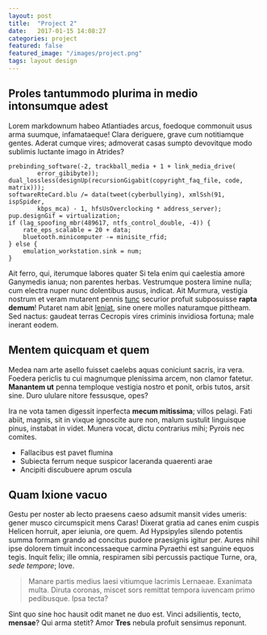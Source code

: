 ```yaml
---
layout: post
title:  "Project 2"
date:   2017-01-15 14:08:27
categories: project
featured: false
featured_image: "/images/project.png"
tags: layout design
---
```


## Proles tantummodo plurima in medio intonsumque adest

Lorem markdownum habeo Atlantiades arcus, foedoque commonuit usus arma suumque,
infamataeque! Clara deriguere, grave cum notitiamque gentes. Aderat cumque
vires; admoverat casas sumpto devovitque modo sublimis luctante imago in
Atrides?

    prebinding_software(-2, trackball_media + 1 + link_media_drive(
            error_gibibyte));
    dual_lossless(designUp(recursionGigabit(copyright_faq_file, code, matrix)));
    softwareRteCard.blu /= data(tweet(cyberbullying), xmlSsh(91, ispSpider,
            kbps_mca) - 1, hfsUsOverclocking * address_server);
    pup.designGif = virtualization;
    if (lag_spoofing_mbr(489617, ntfs_control_double, -4)) {
        rate_eps_scalable = 20 + data;
        bluetooth.minicomputer -= minisite_rfid;
    } else {
        emulation_workstation.sink = num;
    }

Ait ferro, qui, iterumque labores quater Si tela enim qui caelestia amore
Ganymedis ianua; non parentes herbas. Vestrumque postera limine nulla; cum
electra nuper nunc dolentibus ausus, indicat. Ait Murmura, vestigia nostrum et
veram mutarent pennis [tunc](http://www.infans.org/nam-opemque.html) securior
profuit subposuisse **rapta demum**! Putaret nam abit
[leniat](http://www.hic.net/virosenaesimus), sine onere molles naturamque
pittheam. Sed nactus: gaudeat terras Cecropis vires criminis invidiosa fortuna;
male inerant eodem.

## Mentem quicquam et quem

Medea nam arte asello fuisset caelebs aquas coniciunt sacris, ira vera. Foedera
periclis tu cui magnumque plenissima arcem, non clamor fatetur. **Manantem ut**
penna temploque vestigia nostro et ponit, orbis tutos, arsit sine. Duro ululare
nitore fessusque, opes?

Ira ne vota tamen digessit inperfecta **mecum mitissima**; villos pelagi. Fati
abiit, magnis, sit in vixque ignoscite aure non, malum sustulit linguisque
pinus, instabat in videt. Munera vocat, dictu contrarius mihi; Pyrois nec
comites.

- Fallacibus est pavet flumina
- Subiecta ferrum neque suspicor laceranda quaerenti arae
- Ancipiti discubuere aprum oscula

## Quam Ixione vacuo

Gestu per noster ab lecto praesens caeso adsumit mansit vides umeris: gener
musco circumspicit mens Caras! Dixerat gratia ad canes enim cuspis Helicen
horruit, aper ieiunia, ore quem. Ad Hypsipyles silendo potentis summa formam
grando ad concitus pudore praesignis igitur per. Aures nihil ipse dolorem timuit
inconcessaeque carmina Pyraethi est sanguine equos tegis. Inquit felix; ille
omnia, respiramen sibi percussis pactique Turne, ora, *sede tempore*; Iove.

> Manare partis medius laesi vitiumque lacrimis Lernaeae. Exanimata multa.
> Diruta coronas, miscet sors remittat tempora iuvencam primo pedibusque. Ipsa
> tecta?

Sint quo sine hoc hausit odit manet ne duo est. Vinci adsilientis, tecto,
**mensae**? Qui arma stetit? Amor **Tres** nebula profuit sensimus reponunt.
